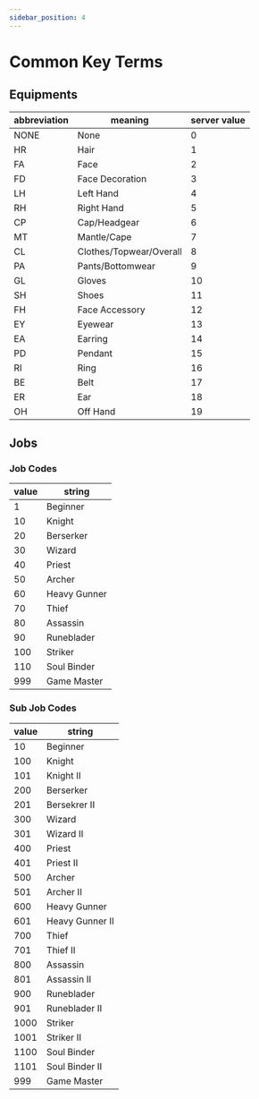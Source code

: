 ```yaml
---
sidebar_position: 4
---
```


# Common Key Terms

## Equipments

| abbreviation | meaning | server value |
|--|--|--|
|NONE|None|0|
|HR|Hair|1|
|FA|Face|2|
|FD|Face Decoration|3|
|LH|Left Hand|4|
|RH|Right Hand|5|
|CP|Cap/Headgear|6|
|MT|Mantle/Cape|7|
|CL|Clothes/Topwear/Overall|8|
|PA|Pants/Bottomwear|9|
|GL|Gloves|10|
|SH|Shoes|11|
|FH|Face Accessory|12|
|EY|Eyewear|13|
|EA|Earring|14|
|PD|Pendant|15|
|RI|Ring|16|
|BE|Belt|17|
|ER|Ear|18|
|OH|Off Hand|19|

## Jobs

### Job Codes
| value | string |
| - | - |
| 1 | Beginner | 
| 10 | Knight | 
| 20 | Berserker | 
| 30 | Wizard | 
| 40 | Priest | 
| 50 | Archer |
| 60 | Heavy Gunner |
| 70 | Thief |
| 80 | Assassin |
| 90 | Runeblader | 
| 100 | Striker |
| 110 | Soul Binder |
| 999 | Game Master |

### Sub Job Codes
| value | string |
| - | - |
| 10 | Beginner |
| 100 | Knight |
| 101 | Knight II |
| 200 | Berserker |
| 201 | Bersekrer II |
| 300 | Wizard |
| 301 | Wizard II |
| 400 | Priest |
| 401 | Priest II |
| 500 | Archer |
| 501 | Archer II |
| 600 | Heavy Gunner |
| 601 | Heavy Gunner II |
| 700 | Thief |
| 701 | Thief II |
| 800 | Assassin |
| 801 | Assassin II |
| 900 | Runeblader |
| 901 | Runeblader II |
| 1000 | Striker |
| 1001 | Striker II |
| 1100 | Soul Binder |
| 1101 | Soul Binder II |
| 999 | Game Master |